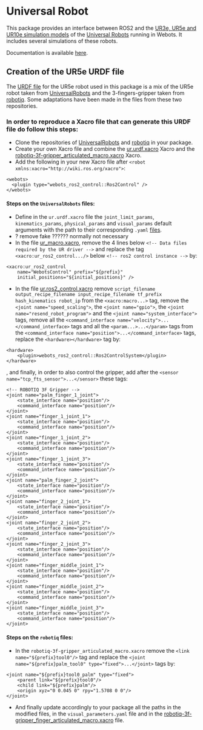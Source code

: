 # Universal Robot

This package provides an interface between ROS2 and the [UR3e, UR5e and UR10e simulation models](https://cyberbotics.com/doc/guide/ure) of the [Universal Robots](https://www.universal-robots.com) running in Webots.
It includes several simulations of these robots.

Documentation is available [here](https://github.com/cyberbotics/webots_ros2/wiki/Example-Universal-Robots).

## Creation of the UR5e URDF file

The [URDF file](https://github.com/cyberbotics/webots_ros2/blob/master/webots_ros2_universal_robot/resource/ur5e_with_gripper.urdf) for the UR5e robot used in this package is a mix of the UR5e robot taken from [UniversalRobots](https://github.com/UniversalRobots/Universal_Robots_ROS2_Driver) and the 3-fingers-gripper taken from [robotiq](https://github.com/ros-industrial/robotiq). Some adaptations have been made in the files from these two repositories.

### In order to reproduce a Xacro file that can generate this URDF file do follow this steps:
- Clone the repositories of [UniversalRobots](https://github.com/UniversalRobots/Universal_Robots_ROS2_Driver) and [robotiq](https://github.com/ros-industrial/robotiq) in your package.
- Create your own Xacro file and combine the [ur.urdf.xacro](https://github.com/UniversalRobots/Universal_Robots_ROS2_Driver/blob/foxy/ur_description/urdf/ur.urdf.xacro) Xacro and the [robotiq-3f-gripper_articulated_macro.xacro](https://github.com/ros-industrial/robotiq/blob/kinetic-devel/robotiq_3f_gripper_visualization/cfg/robotiq-3f-gripper_articulated_macro.xacro) Xacro.
- Add the following in your new Xacro file after `<robot xmlns:xacro="http://wiki.ros.org/xacro">`:
```
<webots>
  <plugin type="webots_ros2_control::Ros2Control" />
</webots>
```

#### Steps on the `UniversalRobots` files:
- Define in the `ur.urdf.xacro` file the `joint_limit_params`, `kinematics_params`, `physical_params` and `visual_params` default arguments with the path to their corresponding `.yaml` [files](https://github.com/UniversalRobots/Universal_Robots_ROS2_Driver/tree/foxy/ur_description/config/ur5e).
- ? remove fake ?????? normally not necessary
- In the file [ur_macro.xacro](https://github.com/UniversalRobots/Universal_Robots_ROS2_Driver/blob/foxy/ur_description/urdf/ur_macro.xacro), remove the 4 lines below `<!-- Data files required by the UR driver -->` and replace the tag `<xacro:ur_ros2_control.../>` below `<!-- ros2 control instance -->` by:
```
<xacro:ur_ros2_control
    name="WebotsControl" prefix="${prefix}"
    initial_positions="${initial_positions}" />
```
- In the file [ur.ros2_control.xacro](https://github.com/UniversalRobots/Universal_Robots_ROS2_Driver/blob/foxy/ur_description/urdf/ur.ros2_control.xacro) remove `script_filename output_recipe_filename input_recipe_filename tf_prefix hash_kinematics robot_ip` from the `<xacro:macro...>` tag, remove the `<joint name="speed_scaling">`, the `<joint name="gpio">`, the `<joint name="resend_robot_program">` and the `<joint name="system_interface">` tags, remove all the `<command_interface name="velocity">...</command_interface>` tags and all the `<param...>...</param>` tags from the `<command_interface name="position">...</command_interface>` tags, replace the `<hardware></hardware>` tag by:
```
<hardware>
    <plugin>webots_ros2_control::Ros2ControlSystem</plugin>
</hardware>
```
, and finally, in order to also control the gripper, add after the `<sensor name="tcp_fts_sensor">...</sensor>` these tags:
```
<!-- ROBOTIQ 3F Gripper -->
<joint name="palm_finger_1_joint">
    <state_interface name="position"/>
    <command_interface name="position"/>
</joint>
<joint name="finger_1_joint_1">
    <state_interface name="position"/>
    <command_interface name="position"/>
</joint>
<joint name="finger_1_joint_2">
    <state_interface name="position"/>
    <command_interface name="position"/>
</joint>
<joint name="finger_1_joint_3">
    <state_interface name="position"/>
    <command_interface name="position"/>
</joint>
<joint name="palm_finger_2_joint">
    <state_interface name="position"/>
    <command_interface name="position"/>
</joint>
<joint name="finger_2_joint_1">
    <state_interface name="position"/>
    <command_interface name="position"/>
</joint>
<joint name="finger_2_joint_2">
    <state_interface name="position"/>
    <command_interface name="position"/>
</joint>
<joint name="finger_2_joint_3">
    <state_interface name="position"/>
    <command_interface name="position"/>
</joint>
<joint name="finger_middle_joint_1">
    <state_interface name="position"/>
    <command_interface name="position"/>
</joint>
<joint name="finger_middle_joint_2">
    <state_interface name="position"/>
    <command_interface name="position"/>
</joint>
<joint name="finger_middle_joint_3">
    <state_interface name="position"/>
    <command_interface name="position"/>
</joint>
```

#### Steps on the `robotiq` files:
- In the `robotiq-3f-gripper_articulated_macro.xacro` remove the `<link name="${prefix}tool0"/>` tag and replace the `<joint name="${prefix}palm_tool0" type="fixed">...</joint>` tags by:
```
<joint name="${prefix}tool0_palm" type="fixed">
    <parent link="${prefix}tool0"/>
    <child link="${prefix}palm"/>
    <origin xyz="0 0.045 0" rpy="1.5708 0 0"/>
</joint>
```

- And finally update accordingly to your package all the paths in the modified files, in the `visual_parameters.yaml` file and in the [robotiq-3f-gripper_finger_articulated_macro.xacro](https://github.com/ros-industrial/robotiq/blob/kinetic-devel/robotiq_3f_gripper_visualization/cfg/robotiq-3f-gripper_finger_articulated_macro.xacro) file.
